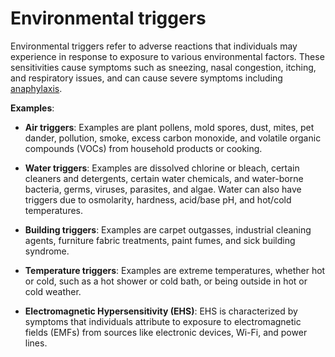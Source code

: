 # Environmental triggers

Environmental triggers refer to adverse reactions that individuals may experience in response to exposure to various environmental factors. These sensitivities cause symptoms such as sneezing, nasal congestion, itching, and respiratory issues, and can cause severe symptoms including [anaphylaxis](../anaphylaxis/).

**Examples**:

* **Air triggers**: Examples are plant pollens, mold spores, dust, mites, pet dander, pollution, smoke, excess carbon monoxide, and volatile organic compounds (VOCs) from household products or cooking.

* **Water triggers**: Examples are dissolved chlorine or bleach, certain cleaners and detergents, certain water chemicals, and water-borne bacteria, germs, viruses, parasites, and algae. Water can also have triggers due to osmolarity, hardness, acid/base pH, and hot/cold temperatures.

* **Building triggers**: Examples are carpet outgasses, industrial cleaning agents, furniture fabric treatments, paint fumes, and sick building syndrome.

* **Temperature triggers**: Examples are extreme temperatures, whether hot or cold, such as a hot shower or cold bath, or being outside in hot or cold weather.

* **Electromagnetic Hypersensitivity (EHS)**: EHS is characterized by symptoms that individuals attribute to exposure to electromagnetic fields (EMFs) from sources like electronic devices, Wi-Fi, and power lines.
